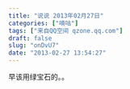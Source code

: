 ```yaml
---
title: "说说 2013年02月27日"
categories: ["嘀咕"]
tags: ["来自QQ空间 qzone.qq.com"]
draft: false
slug: "onDvU7"
date: "2013-02-27 13:54:27"
---
```


早该用绿宝石的。。
